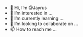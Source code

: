 - 👋 Hi, I’m @Jayrus
- 👀 I’m interested in ...
- 🌱 I’m currently learning ...
- 💞️ I’m looking to collaborate on ...
- 📫 How to reach me ...

<!---
Jayrus/Jayrus is a ✨ special ✨ repository because its `README.md` (this file) appears on your GitHub profile.
You can click the Preview link to take a look at your changes.
--->
